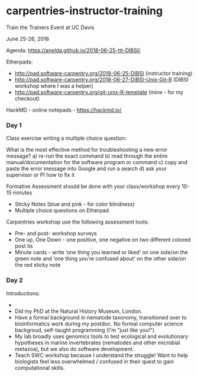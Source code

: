# carpentries-instructor-training

Train the Trainers Event at UC Davis

June 25-26, 2018

Agenda: https://anelda.github.io/2018-06-25-ttt-DIBSI/

Etherpads:

* http://pad.software-carpentry.org/2018-06-25-DIBSI (instructor training)
* http://pad.software-carpentry.org/2018-06-27-DIBSI-Unix-Git-R (DIBSI workshop where I was a helper)
* http://pad.software-carpentry.org/git-unix-R-template (mine - for my checkout)

HackMD - online notepads - https://hackmd.io/ 


### Day 1

Class exercise writing a multiple choice question:

What is the most effective method for troubleshooting a new error message?
a) re-run the exact command
b) read through the entire manual/documentation for the software program or command
c) copy and paste the error message into Google and run a search
d) ask your supervisor or PI how to fix it


Formative Assessment should be done with your class/workshop every 10-15 minutes

* Sticky Notes (blue and pink - for color blindness)
* Multiple choice questions on Etherpad

Carpentries workshop use the following assessment tools: 

* Pre- and post- workshop surveys
* One up, One Down - one positive, one negative on two different colored post its
* Minute cards - write ‘one thing you learned or liked’ on one side/on the green note and ‘one thing you’re confused about’ on the other side/on the red sticky note 

### Day 2

Introductions:

* <show picture of me on a boat>
* Did my PhD at the Natural History Museum, London. 
* Have a formal background in nematode taxonomy, transitioned over to bioinformatics work during my postdoc. No formal computer science backgroud, self-taught programming (I'm "just like you!") 
* My lab broadly uses genomics tools to test ecological and evolutionary hypotheses in marine invertebrates (nematodes and other microbial metazoa), but we also do software development.
* Teach SWC workshop because I understand the struggle! Want to help biologists feel less overwhelmed / confused in their quest to gain computational skills.
